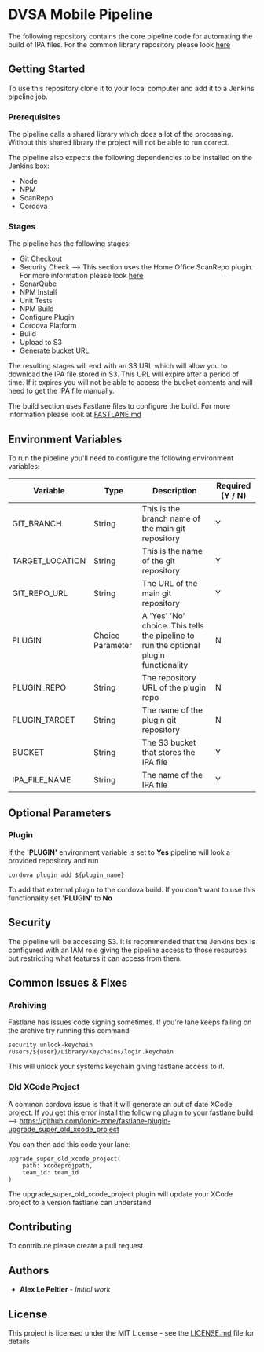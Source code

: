 # DVSA Mobile Pipeline

The following repository contains the core pipeline code for automating the build of IPA files. For the common library
repository please look [here]()

## Getting Started

To use this repository clone it to your local computer and add it to a Jenkins pipeline job.

### Prerequisites

The pipeline calls a shared library which does a lot of the processing. Without this shared library the project will not 
be able to run correct. 

The pipeline also expects the following dependencies to be installed on the Jenkins box:

* Node
* NPM
* ScanRepo
* Cordova 

### Stages

The pipeline has the following stages:

* Git Checkout
* Security Check --> This section uses the Home Office ScanRepo plugin. For more information please look [here](https://github.com/UKHomeOffice/repo-security-scanner)
* SonarQube
* NPM Install
* Unit Tests
* NPM Build
* Configure Plugin
* Cordova Platform
* Build
* Upload to S3
* Generate bucket URL

The resulting stages will end with an S3 URL which will allow you to download the IPA file stored in S3. This URL will expire
after a period of time. If it expires you will not be able to access the bucket contents and will need to get the IPA file manually.

The build section uses Fastlane files to configure the build. For more information please look at [FASTLANE.md](FASTLANE.md)

## Environment Variables

To run the pipeline you'll need to configure the following environment variables:

Variable | Type | Description | Required (Y / N)
--- | --- | ---  |  ---
GIT_BRANCH | String | This is the branch name of the main git repository | Y
TARGET_LOCATION | String | This is the name of the git repository | Y
GIT_REPO_URL | String | The URL of the main git repository | Y
PLUGIN | Choice Parameter | A 'Yes' 'No' choice. This tells the pipeline to run the optional plugin functionality | N
PLUGIN_REPO | String | The repository URL of the plugin repo | N
PLUGIN_TARGET | String | The name of the plugin git repository | N
BUCKET | String | The S3 bucket that stores the IPA file | Y
IPA_FILE_NAME | String | The name of the IPA file | Y

## Optional Parameters
### Plugin
If the **'PLUGIN'** environment variable is set to **Yes** pipeline will look a provided repository and run 
```
cordova plugin add ${plugin_name}
```
To add that external plugin to the cordova build.
If you don't want to use this functionality set **'PLUGIN'** to **No**
## Security
The pipeline will be accessing S3. It is recommended that the Jenkins box is configured with an IAM role
giving the pipeline access to those resources but restricting what features it can access from them.

## Common Issues & Fixes
### Archiving
Fastlane has issues code signing sometimes. If you're lane keeps failing on the archive try running this command

```
security unlock-keychain /Users/${user}/Library/Keychains/login.keychain
```

This will unlock your systems keychain giving fastlane access to it.

### Old XCode Project
A common cordova issue is that it will generate an out of date XCode project. If you get this error install the following
plugin to your fastlane build --> https://github.com/ionic-zone/fastlane-plugin-upgrade_super_old_xcode_project

You can then add this code your lane:

```
upgrade_super_old_xcode_project(
    path: xcodeprojpath,
    team_id: team_id
)
```

The upgrade_super_old_xcode_project plugin will update your XCode project to a version fastlane can understand
## Contributing

To contribute please create a pull request 

## Authors

* **Alex Le Peltier** - *Initial work*

## License

This project is licensed under the MIT License - see the [LICENSE.md](LICENSE) file for details

